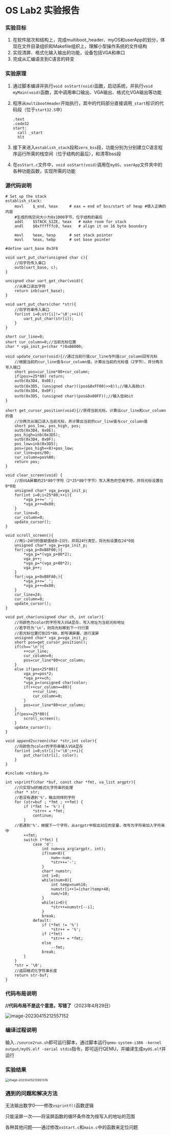 # OS Lab2 实验报告

### 实验目标

1. 在软件层次和结构上，完成multiboot_header、myOS和userApp的划分，体现在文件目录组织和Makefile组织上，理解小型操作系统的文件结构
1. 实现清屏、格式化输入输出的功能，设备包括VGA和串口
1. 完成从汇编语言到C语言的转变

### 实验原理

1. 通过脚本编译并执行`void osStart(void)`函数，启动系统，并执行`void myMain(void)`函数，其中调用串口输出、VGA输出、格式化VGA输出等功能

2. 程序从`multibootHeader`开始执行，其中的代码部分直接调用`_start`标识的代码段（位于`start32.S`中）

   ```assembly
   .text
   .code32
   start:
     call _start
     hlt  
   ```

3. 接下来进入`establish_stack`段和`zero_bss`段，功能分别为分别建立C语言程序运行所需的栈空间（位于结构的最后），和清零bss段

4. 在`osStart.c`文件中，`void osStart(void)`调用在`myOS`、`userApp`文件夹中的各种功能函数，实现所需的功能

### 源代码说明

```assembly
# Set up the stack
establish_stack:
	movl	$_end, %eax		# eax = end of bss/start of heap #填入正确的内容
	#生成的栈空间大小为0x1000字节，位于结构的最后
	addl	$STACK_SIZE, %eax	# make room for stack
	andl	$0xffffffc0, %eax	# align it on 16 byte boundary
	
	movl	%eax, %esp		# set stack pointer
	movl	%eax, %ebp		# set base pointer
	
#define uart_base 0x3F8

void uart_put_char(unsigned char c){
	//将字符传入串口
	outb(uart_base, c);
}

unsigned char uart_get_char(void){
	//从串口读出字符   
    return inb(uart_base);     
}

void uart_put_chars(char *str){ 
	//将字符串传入串口    
	for(int i=0;str[i]!='\0';++i){
	    uart_put_char(str[i]);
	}
}

short cur_line=0;
short cur_column=0;//当前光标位置
char * vga_init_p=(char *)0xB8000;

void update_cursor(void){//通过当前行值cur_line与列值cur_column回写光标
	//根据当前的cur_line值与cur_column值，计算出当前的光标值（2字节），并分两次写入端口
	short pos=cur_line*80+cur_column;
	if(pos>=25*80) return;
	outb(0x3D4, 0x0E);
	outb(0x3D5, (unsigned char)((pos&0xFF00)>>8));//输入高8bit
	outb(0x3D4, 0x0F);
	outb(0x3D5, (unsigned char)(pos&0x00FF));//输入低8bit
}

short get_cursor_position(void){//获得当前光标，计算出cur_line和cur_column的值
	//分两次从端口读入当前光标，并计算出当前的cur_line值与cur_column值
	short pos_low, pos_high, pos;
	outb(0x3D4, 0x0E);
	pos_high=inb(0x3D5);
	outb(0x3D4, 0x0F);
	pos_low=inb(0x3D5);
	pos=(pos_high<<8)+pos_low;
	cur_line=pos/80;
	cur_column=pos%80;
	return pos;
}

void clear_screen(void) {
	//将VGA屏幕的25*80个字符（2*25*80个字节）写入黑色的空格字符，并将光标设置在0*0处    
	unsigned char* vga_p=vga_init_p;
	for(int i=0;i<25*80;++i){
	    *vga_p++=' ';
	    *vga_p++=0x00;
	}
	cur_line=0;
	cur_column=0;
	update_cursor();
}

void scroll_screen(){
	//用1~24行的值赋值给0~23行，并将24行清空，将光标设置在24*0处
    unsigned char* vga_p=vga_init_p;
    for(;vga_p<0xB8F00;){
        *vga_p=*(vga_p+80*2);
        vga_p++;
        *vga_p=*(vga_p+80*2);
        vga_p++;
    }
    for(;vga_p<0xB8FA0;){
        *vga_p++=' ';
        *vga_p++=0x00;
    }
    cur_line=24;
    cur_column=0;
    update_cursor();
}

void put_char(unsigned char ch, int color){
	//将颜色为color的字符写入VGA显存，写入地址为当前光标地址
	//若字符为'\n'，则将光标移到下一行行首
	//若光标位置打到25*80，即写满屏幕，进行滚屏
    unsigned char* vga_p=vga_init_p;
    short pos=get_cursor_position();
    if(ch=='\n'){
        ++cur_line;
        cur_column=0;
        pos=cur_line*80+cur_column;
    }
    else if(pos<25*80){
        vga_p+=pos*2;
        *vga_p++=ch;
        *vga_p=(unsigned char)color;
        if(++cur_column==80){
            ++cur_line;
            cur_column=0;
        }
        pos=cur_line*80+cur_column;
    }
    if(pos>=25*80){
        scroll_screen();
    }
    update_cursor();
}

void append2screen(char *str,int color){ 
	//将颜色为color的字符串输入VGA显存    
	for(int i=0;str[i]!='\0';++i){
	    put_char(str[i], color);
	}
}

#include <stdarg.h>  

int vsprintf(char *buf, const char *fmt, va_list argptr){
	//只实现%d的格式化字符串的处理    
    char * str;
	//若没有遇到'%'，输出同样的字符
    for (str=buf ; *fmt ; ++fmt) {
        if (*fmt != '%') {
            *str++ = *fmt;
            continue;
        }
	//若遇到'%'，根据下一个字符，从argptr中取出对应的变量，改写为字符串加入字符串中
        ++fmt;
        switch (*fmt) {
            case 'd':
                int num=va_arg(argptr, int);
                if(num<0){
                    num=-num;
                    *str++='-';
                }
                char* numstr;
                int i=0;
                while(num>0){
                    int temp=num%10;
                    numstr[i++]=(char)temp+48;
                    num/=10;
                }
                while(i>0){
                    *str++=numstr[--i];
                }
                break;
            default:
                if (*fmt != '%')
                    *str++ = '%';
                if (*fmt)
                    *str++ = *fmt;
                else
                    --fmt;
                break;
        }
    }
    *str = '\0';
    //返回格式化字符串长度
    return str-buf;
}
```

### 代码布局说明

**//代码布局不是这个意思，写错了**（2023年4月29日）

<img src="C:\Users\hwc\AppData\Roaming\Typora\typora-user-images\image-20230415212557152.png" alt="image-20230415212557152"  />

### 编译过程说明

输入`./source2run.sh`即可运行脚本，通过脚本运行`qemu-system-i386 -kernel output/myOS.elf -serial stdio`指令，即可运行QEMU，并编译生成`myOS.elf`并运行

### 实验结果

<img src="C:\Users\hwc\AppData\Roaming\Typora\typora-user-images\image-20230415212951376.png" alt="image-20230415212951376" style="zoom: 67%;" />

### 遇到的问题和解决方法

无法输出数字0——修改`vsprintf()`函数逻辑

只能滚屏一次——将滚屏函数的循环条件改为按写入的地址的范围

各种其他问题——通过修改`osStart.c`和`main.c`中的函数来定位问题